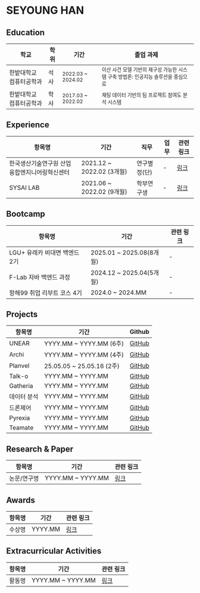 # SEYOUNG HAN


## Education
| 학교 | 학위 | 기간 | 졸업 과제 |
|------|------|------|-----------|
| 한밭대학교 컴퓨터공학과 | 석사 | <sub>2022.03 ~ 2024.02</sub> | <sub>이산 사건 모델 기반의 재구성 가능한 시스템 구축 방법론: 인공지능 솔루션을 중심으로</sub> |
| 한밭대학교 컴퓨터공학과 | 학사 |<sub>2017.03 ~ 2022.02</sub> | <sub>채팅 데이터 기반의 팀 프로젝트 참여도 분석 시스템</sub> |


## Experience
| 항목명 | 기간 | 직무 | 업무 | 관련 링크 |
|--------|------|------|------|-----------|
| 한국생산기술연구원 산업융합엔지니어링혁신센터 | 2021.12 ~ 2022.02 (3개월) | 연구별정(단) | - | [링크](https://) |
| SYSAI LAB | 2021.06 ~ 2022.02 (9개월) | 학부연구생 | - | [링크](https://) |


## Bootcamp
| 항목명 | 기간 | 관련 링크 |
|--------|------|-----------|
| LGU+ 유레카 비대면 백엔드 2기 | 2025.01 ~ 2025.08(8개월) | - |
| F-Lab 자바 백엔드 과정 | 2024.12 ~ 2025.04(5개월) | - |
| 항해99 취업 리부트 코스 4기 | 2024.0 ~ 2024.MM | - |

## Projects
| 항목명 | 기간 | Github |
|--------|------|-----------|
| UNEAR | YYYY.MM ~ YYYY.MM (6주) | [GitHub](https://) |
| Archi | YYYY.MM ~ YYYY.MM (4주) | [GitHub](https://) |
| Planvel | 25.05.05 ~ 25.05.16 (2주) | [GitHub](https://) |
| Talk-o | YYYY.MM ~ YYYY.MM | [GitHub](https://) |
| Gatheria | YYYY.MM ~ YYYY.MM | [GitHub](https://) |
| 데이터 분석 | YYYY.MM ~ YYYY.MM | [GitHub](https://) |
| 드론제어 | YYYY.MM ~ YYYY.MM | [GitHub](https://) |
| Pyrexia | YYYY.MM ~ YYYY.MM | [GitHub](https://) |
| Teamate | YYYY.MM ~ YYYY.MM | [GitHub](https://) |

## Research & Paper
| 항목명 | 기간 | 관련 링크 |
|--------|------|-----------|
| 논문/연구명 | YYYY.MM ~ YYYY.MM | [링크](https://) |

## Awards
| 항목명 | 기간 | 관련 링크 |
|--------|------|-----------|
| 수상명 | YYYY.MM | [링크](https://) |

## Extracurricular Activities
| 항목명 | 기간 | 관련 링크 |
|--------|------|-----------|
| 활동명 | YYYY.MM ~ YYYY.MM | [링크](https://) |
